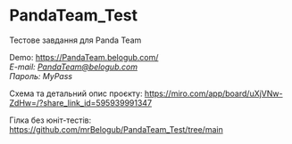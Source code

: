 # PandaTeam_Test
Тестове завдання для Panda Team

Demo: https://PandaTeam.belogub.com/  
*E-mail: PandaTeam@belogub.com*  
*Пароль: MyPass*  
  
Схема та детальний опис проєкту: https://miro.com/app/board/uXjVNw-ZdHw=/?share_link_id=595939991347  
  
Гілка без юніт-тестів: https://github.com/mrBelogub/PandaTeam_Test/tree/main